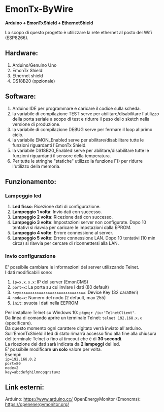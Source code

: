 # EmonTx-ByWire

**Arduino + EmonTxShield + EthernetShield**

Lo scopo di questo progetto è utilizzare la rete ethernet al posto del Wifi (ESP8266).

## Hardware:

  1. Arduino/Genuino Uno
  2. EmonTx Shield
  3. Ethernet shield
  4. DS18B20 (opzionale)
  
## Software:

  1. Arduino IDE per programmare e caricare il codice sulla scheda.
  1. la variabile di compilazione TEST serve per abilitare/disabilitare l'utilizzo della porta seriale a scopo di test e ridurre il peso dello sketch nella versione di produzione.
  1. la variabile di compilazione DEBUG serve per fermare il loop al primo ciclo.
  1. la variabile EMON_Enabled serve per abilitare/disabilitare tutte le funzioni riguardanti l'EmonTx Shield.
  1. la variabile DS18B20_Enabled serve per abilitare/disabilitare tutte le funzioni riguardanti il sensore della temperatura.
  1. Per tutte le stringhe "statiche" utilizzo la funzione F() per ridurre l'utilizzo della memoria.

## Funzionamento:

### Lampeggio led

1. **Led fisso**: Ricezione dati di configurazione.
1. **Lampeggio 1 volta**: Invio dati con successo.
1. **Lampeggio 2 volta**: Ricezione dati con successo.
1. **Lampeggio 3 volte**: Impostazioni server non configurate.
    Dopo 10 tentativi si riavvia per caricare le impstazioni dalla EPROM.
1. **Lampeggio 4 volte**: Errore connessione al server.
1. **Lampeggio 5 volte**: Errore connessione LAN.
    Dopo 10 tentativi (10 min circa) si riavvia per cercare di riconnettersi alla LAN.

### Invio configurazione

E' possibile cambiare le informazioni del server utilizzando Telnet.  
I dati modificabili sono:
1. `ip=x.x.x.x`: IP del server (EmonCMS) 
1. `port=x`: La porta su cui inviare i dati (80 default)
1. `key=xxxxxxxxxxxxxxxxxxxxxxxxxxxxx`: Device Key (32 caratteri)
1. `node=x`: Numero del nodo (2 default, max 255)
1. `init`: svuota i dati nella EEPROM

Per installare Telnet su Windows 10: `pkgmgr /iu:"TelnetClient"`.  
Da linea di comando aprire un terminale Telnet: `telnet 192.168.x.x` (specificare).  
Da questo momento ogni carattere digitato verrà inviato all'arduino.    Sull'EmonTxShield il led di stato rimarrà accesso fino alla fine alla chiusura del terminale Telnet o fino al timeout che è di **30 secondi**.  
La ricezione dei dati sarà indicata da **2 lampeggi** del led.  
E' possibile modificare **un solo** valore per volta.  
Esempi:  
`ip=192.168.0.2`  
`port=80`  
`node=2`  
`key=abcdefghilmnopqrstuvz`

## Link esterni:

  Arduino: https://www.arduino.cc/ 
  OpenEnergyMonitor (Emoncms): https://openenergymonitor.org/
